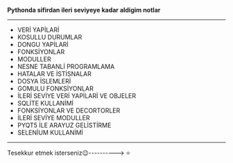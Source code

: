 **Pythonda sifirdan ileri seviyeye kadar aldigim notlar**

---

 - VERİ YAPİLARİ
 - KOSULLU DURUMLAR
 - DONGU YAPİLARİ
 - FONKSİYONLAR
 - MODULLER
 - NESNE TABANLİ PROGRAMLAMA
 - HATALAR VE İSTİSNALAR
 - DOSYA İSLEMLERİ
 - GOMULU FONKSİYONLAR
 - İLERİ SEVİYE VERİ YAPİLARİ VE OBJELER
 - SQLİTE KULLANİMİ
 - FONKSİYONLAR VE DECORTORLER
 - İLERİ SEVİYE MODULLER
 - PYQT5 İLE ARAYUZ GELİSTİRME
 - SELENİUM KULLANİMİ
 ---


Tesekkur etmek isterseniz😉----------> ⭐
